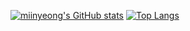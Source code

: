[![miinyeong's GitHub stats](https://github-readme-stats.vercel.app/api?username=miinyeong&show_icons=true&title_color=0047A0&text_color=000000&icon_color=CC303B&bg_color=FFFFFF&)](https://github.com/miinyeong/miinyeong "GitHub stats card Korean flag eddition")
[![Top Langs](https://github-readme-stats.vercel.app/api/top-langs/?username=miinyeong&layout=compact&theme=dracula)](https://github.com/anuraghazra/github-readme-stats)
